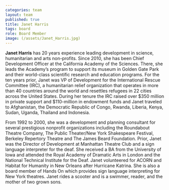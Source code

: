 ```yaml
---
categories: team
layout: team
published: true
title: Janet Harris
tags: board
role: Board Member
image: (/assets/Janet_Harris.jpg)
---
```


**Janet Harris** has 20 years experience leading development in science, humanitarian and arts non-profits. Since 2010, she has been Chief Development Officer at the California Academy of the Sciences. There, she leads the Academy’s program to support its museum in Golden Gate Park and their world-class scientific research and education programs. For the ten years prior, Janet was VP of Development for the International Rescue Committee (IRC), a humanitarian relief organization that operates in more than 40 countries around the world and resettles refugees in 22 cities across the United States. During her tenure the IRC raised over $350 million in private support and $110-million in endowment funds and Janet traveled to Afghanistan, the Democratic Republic of Congo, Rwanda, Liberia, Kenya, Sudan, Uganda, Thailand and Indonesia.

From 1992 to 2000, she was a development and planning consultant for several prestigious nonprofit organizations including the Roundabout Theatre Company, The Public Theater/New York Shakespeare Festival, Berkeley Repertory Theatre and The James Beard Foundation. Prior, Janet was the Director of Development at Manhattan Theatre Club and a sign language interpreter for the deaf. She received a BA from the University of Iowa and attended the Royal Academy of Dramatic Arts in London and the National Technical Institute for the Deaf. Janet volunteered for ACORN and Habitat for Humanity in New Orleans after Hurricane Katrina. She is also a board member of Hands On which provides sign language interpreting for New York theatres. Janet rides a scooter and is a swimmer, reader, and the mother of two grown sons.
